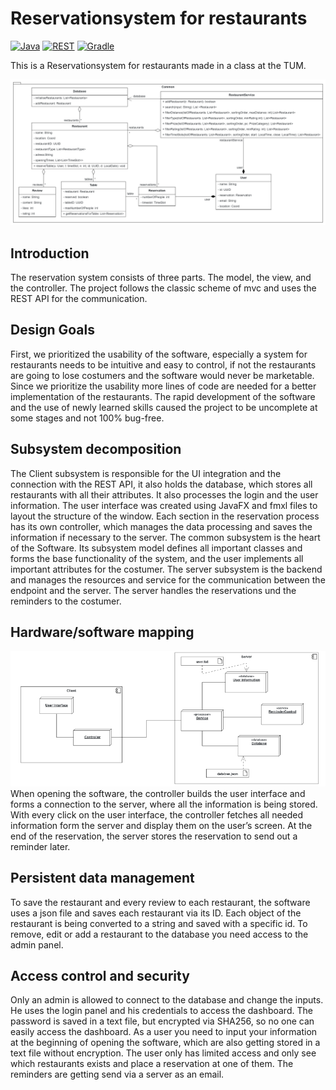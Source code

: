 # Reservationsystem for restaurants

[![Java](https://img.shields.io/badge/OpenJDK-17.0.2-green)](https://www.java.com/de/)
[![REST](https://img.shields.io/badge/Spring--Boot-3.0.2-green)](https://spring.io/)
[![Gradle](https://img.shields.io/badge/Gradle-7.4.2-green)](https://gradle.org/)


This is a Reservationsystem for restaurants made in a class at the TUM.

[![Klassendiagram](resources/Klassendiagram.png)](https://github.com/yarissi/EIST-Project)

## Introduction

The reservation system consists of three parts. The model, the view, and the controller. The project
follows the classic scheme of mvc and uses the REST API for the communication.

## Design Goals
First, we prioritized the usability of the software, especially a system for restaurants needs to be
intuitive and easy to control, if not the restaurants are going to lose costumers and the software
would never be marketable. Since we prioritize the usability more lines of code are needed for a
better implementation of the restaurants. The rapid development of the software and the use of
newly learned skills caused the project to be uncomplete at some stages and not 100% bug-free.
## Subsystem decomposition
The Client subsystem is responsible for the UI integration and the connection with the REST API, it
also holds the database, which stores all restaurants with all their attributes. It also processes the
login and the user information. The user interface was created using JavaFX and fmxl files to layout
the structure of the window. Each section in the reservation process has its own controller, which
manages the data processing and saves the information if necessary to the server.
The common subsystem is the heart of the Software. Its subsystem model defines all important classes
and forms the base functionality of the system, and the user implements all important attributes for
the costumer.
The server subsystem is the backend and manages the resources and service for the communication
between the endpoint and the server. The server handles the reservations und the reminders to the
costumer.
## Hardware/software mapping
![Hardware](resources/Hardware.png)
When opening the software, the controller builds the user interface and forms a connection to the
server, where all the information is being stored. With every click on the user interface, the
controller fetches all needed information form the server and display them on the user’s screen. At
the end of the reservation, the server stores the reservation to send out a reminder later.
## Persistent data management
To save the restaurant and every review to each restaurant, the software uses a json file and saves
each restaurant via its ID. Each object of the restaurant is being converted to a string and saved with
a specific id. To remove, edit or add a restaurant to the database you need access to the admin panel.
## Access control and security
Only an admin is allowed to connect to the database and change the inputs. He uses the login panel
and his credentials to access the dashboard. The password is saved in a text file, but encrypted via
SHA256, so no one can easily access the dashboard. As a user you need to input your information at
the beginning of opening the software, which are also getting stored in a text file without encryption.
The user only has limited access and only see which restaurants exists and place a reservation at one
of them. The reminders are getting send via a server as an email.
